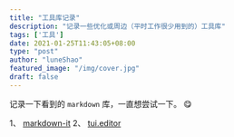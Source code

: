 ```yaml
---
title: "工具库记录"
description: "记录一些优化或周边（平时工作很少用到的）工具库"
tags: ['工具']
date: 2021-01-25T11:43:05+08:00
type: "post"
author: "luneShao"
featured_image: "/img/cover.jpg"
draft: false
---
```

记录一下看到的 `markdown` 库，一直想尝试一下。 :yum:

1、 [markdown-it](https://markdown-it.github.io/)
2、 [tui.editor](https://github.com/nhn/tui.editor)